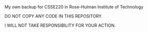 My own backup for CSSE220 in Rose-Hulman Institute of Technology

DO NOT COPY ANY CODE IN THIS REPOSITORY.
  
I WILL NOT TAKE RESPONSIBILITY FOR YOUR ACTION.
  
